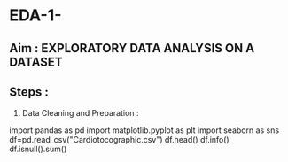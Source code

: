 # EDA-1-
## Aim : EXPLORATORY DATA ANALYSIS ON A DATASET
## Steps : 
 1.	Data Cleaning and Preparation :

import pandas as pd
import matplotlib.pyplot as plt
import seaborn as sns
df=pd.read_csv("Cardiotocographic.csv")
df.head()
df.info()
df.isnull().sum()

